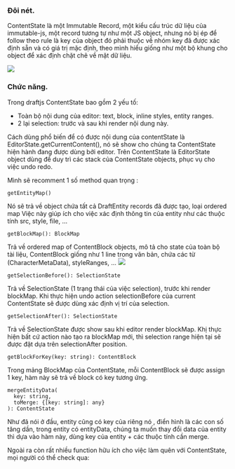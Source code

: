 ### Đôi nét.
ContentState là một Immutable Record, một kiểu cấu trúc dữ liệu của immutable-js, một record tương tự như một JS object, nhưng nó bị ép để follow theo rule là key của object đó phải thuộc về nhóm key đã được xác định sẵn và có giá trị mặc định, theo mình hiểu giống như một bộ khung cho object để xác định chặt chẽ về mặt dữ liệu.

![](https://images.viblo.asia/48750bc6-0888-42d4-8de7-f35a99b8e6ff.jpg)

### Chức năng.
Trong draftjs ContentState bao gồm 2 yếu tố:
- Toàn bộ nội dung của editor: text, block, inline styles, entity ranges.
- 2 lại selection: trước và sau khi render nội dung này.

Cách dùng phổ biến để có được nội dung của contentState là  EditorState.getCurrentContent(), nó sẽ show cho chúng ta ContentState hiện hành đang được dùng bởi editor.
Trên ContentState là EditorState object dùng để duy trì các stack của ContentState objects, phục vụ cho việc undo redo.

Mình sẽ recomment 1 số method quan trọng :

```
getEntityMap()
```
Nó sẽ trả về object chứa tất cả DraftEntity records đã được tạo, loại ordered map
Việc này giúp ích cho việc xác định thông tin của entity như các thuộc tính src, style, file, ...

```
getBlockMap(): BlockMap
```

Trả về ordered map of ContentBlock objects, mô tả cho state của toàn bộ tài liệu, ContentBlock giống như 1 line trong văn bản, chứa các từ (CharacterMetaData), styleRanges, ...
![](https://images.viblo.asia/b331647e-c844-401b-b9a9-e54a048457d8.png)


```
getSelectionBefore(): SelectionState
```

Trả về SelectionState (1 trạng thái của việc selection), trước khi render blockMap.
Khi thực hiện undo action selectionBefore của current ContentState sẽ được dùng xác định vị trí của selection.

```
getSelectionAfter(): SelectionState
```
Trả về SelectionState được show sau khi editor render blockMap.
Khị thực hiện bất cứ action nào tạo ra blockMap mới, thì selection range hiện tại sẽ được đặt dựa trên selectionAfter position.
```
getBlockForKey(key: string): ContentBlock
```
Trong mảng BlockMap của ContentState, mỗi ContentBlock sẽ được assign 1 key, hàm này sẽ trả về block có key tương ứng.
```
mergeEntityData(
  key: string,
  toMerge: {[key: string]: any}
): ContentState
```
Như đã nói ở đầu, entity cũng có key của riêng nó , điển hình là các con số tăng dần, trong entity có entityData, chúng ta muốn thay đổi data của entity thì dựa vào hàm này, dùng key của entity + các thuộc tính cần merge.

Ngoài ra còn rất nhiều function hữu ích cho việc làm quên với ContentState, mọi người có thể check qua:
